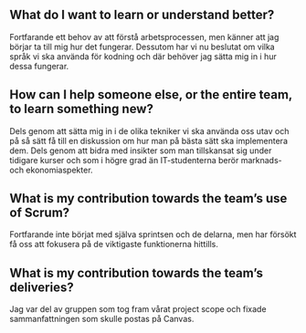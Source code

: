 ## What do I want to learn or understand better?
Fortfarande ett behov av att förstå arbetsprocessen, men känner att jag börjar ta till mig hur det fungerar.
Dessutom har vi nu beslutat om vilka språk vi ska använda för kodning och där behöver jag sätta mig in i hur
dessa fungerar.

## How can I help someone else, or the entire team, to learn something new?
Dels genom att sätta mig in i de olika tekniker vi ska använda oss utav och på så sätt få till en diskussion
om hur man på bästa sätt ska implementera dem. Dels genom att bidra med insikter som man tillskansat sig
under tidigare kurser och som i högre grad än IT-studenterna berör marknads- och ekonomiaspekter.

## What is my contribution towards the team’s use of Scrum?
Fortfarande inte börjat med själva sprintsen och de delarna, men har försökt få oss att fokusera på de viktigaste 
funktionerna hittills.

## What is my contribution towards the team’s deliveries?
Jag var del av gruppen som tog fram vårat project scope och fixade sammanfattningen som skulle postas på Canvas.
